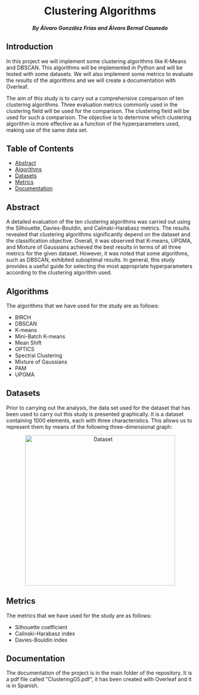 <h1 align="center">Clustering Algorithms</h1>
<h5 align="center">By Álvaro González Frías and Álvaro Bernal Caunedo</h5>

## Introduction
In this project we will implement some clustering algorithms like K-Means and DBSCAN. This algorithms will be implemented in Python and will be tested with some datasets. We will also implement some metrics to evaluate the results of the algorithms and we will create a documentation with Overleaf.

The aim of this study is to carry out a comprehensive comparison of ten clustering algorithms. Three evaluation metrics commonly used in the clustering field will be used for the comparison. The clustering field will be used for such a comparison. The objective is to determine which clustering algorithm is more effective as a function of the hyperparameters used, making use of the same data set.

## Table of Contents
- [Abstract](#Abstract)
- [Algorithms](#Algorithms)
- [Datasets](#Datasets)
- [Metrics](#Metrics)
- [Documentation](#Documentation)

## Abstract <div id='Abstract'>
A detailed evaluation of the ten clustering algorithms was carried out using the Silhouette, Davies-Bouldin, and Calinski-Harabasz metrics. The results revealed that clustering algorithms significantly depend on the dataset and the classification objective. Overall, it was observed that K-means, UPGMA, and Mixture of Gaussians achieved the best results in terms of all three metrics for the given dataset. However, it was noted that some algorithms, such as DBSCAN, exhibited suboptimal results. In general, this study provides a useful guide for selecting the most appropriate hyperparameters according to the clustering algorithm used.
  
## Algorithms <div id='Algorithms'>
The algorithms that we have used for the study are as follows:
- BIRCH
- DBSCAN
- K-means
- Mini-Batch K-means
- Mean Shift
- OPTICS
- Spectral Clustering
- Mixture of Gaussians
- PAM
- UPGMA


## Datasets <div id='Datasets'>
Prior to carrying out the analysis, the data set used for the dataset that has been used to carry out this study is presented graphically. It is a dataset containing 1000 elements, each with three characteristics. This allows us to represent them by means of the following three-dimensional graph:
<p align= "center">
<img width="402" alt="Dataset" src="https://github.com/alvgonfri/clustering_algorithms/assets/80347035/696646d3-60e7-49ec-94f8-7c165fe4b148">
</p>

## Metrics <div id='Metrics'>
The metrics that we have used for the study are as follows:
- Silhouette coefficient
- Calinski-Harabasz index
- Davies-Bouldin index

## Documentation <div id='Documentation'>
The documentation of the project is in the main folder of the repository. It is a pdf file called "ClusteringG5.pdf", it has been created with Overleaf and it is in Spanish.
